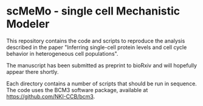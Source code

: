 # scMeMo - single cell Mechanistic Modeler
This repository contains the code and scripts to reproduce the analysis described in the paper "Inferring single-cell protein levels and cell cycle behavior in heterogeneous cell populations".

The manuscript has been submitted as preprint to bioRxiv and will hopefully appear there shortly.

Each directory contains a number of scripts that should be run in sequence. The code uses the BCM3 software package, available at https://github.com/NKI-CCB/bcm3.